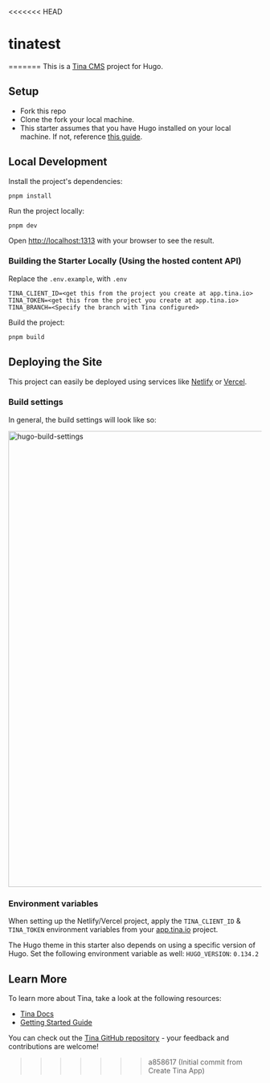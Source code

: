 <<<<<<< HEAD
# tinatest
=======
This is a [Tina CMS](https://tina.io/) project for Hugo.

## Setup

- Fork this repo
- Clone the fork your local machine.
- This starter assumes that you have Hugo installed on your local machine. If not, reference [this guide](https://gohugo.io/getting-started/installing/).

## Local Development

Install the project's dependencies:

```
pnpm install
```

Run the project locally:

```
pnpm dev
```

Open [http://localhost:1313](http://localhost:1313) with your browser to see the result.

### Building the Starter Locally (Using the hosted content API)

Replace the `.env.example`, with `.env`

```
TINA_CLIENT_ID=<get this from the project you create at app.tina.io>
TINA_TOKEN=<get this from the project you create at app.tina.io>
TINA_BRANCH=<Specify the branch with Tina configured>
```

Build the project:

```bash
pnpm build
```

## Deploying the Site

This project can easily be deployed using services like [Netlify](https://www.netlify.com/) or [Vercel](https://vercel.com/). 

### Build settings

In general, the build settings will look like so:

<img width="908" alt="hugo-build-settings" src="https://user-images.githubusercontent.com/3323181/198081223-c8830e49-2a77-4c7a-b1cf-bc9a44ca96cf.png">

### Environment variables

When setting up the Netlify/Vercel project, apply the `TINA_CLIENT_ID` & `TINA_TOKEN` environment variables from your [app.tina.io](https://app.tina.io) project. 

The Hugo theme in this starter also depends on using a specific version of Hugo. Set the following environment variable as well: `HUGO_VERSION`: `0.134.2`

## Learn More

To learn more about Tina, take a look at the following resources:

- [Tina Docs](https://tina.io/docs)
- [Getting Started Guide](https://tina.io/guides/tinacms/non-react-based-ssg/guide/)

You can check out the [Tina GitHub repository](https://github.com/tinacms/tinacms) - your feedback and contributions are welcome!
>>>>>>> a858617 (Initial commit from Create Tina App)
